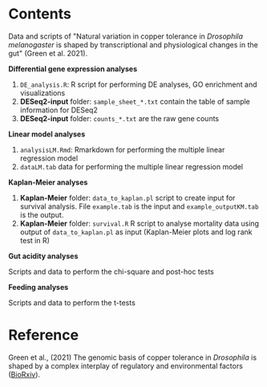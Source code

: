 # Contents 

Data and scripts of "Natural variation in copper tolerance in *Drosophila melanogaster* is shaped by transcriptional and physiological changes in the gut" (Green et al. 2021).

**Differential gene expression analyses**
1. `DE_analysis.R`: R script for performing DE analyses, GO enrichment and visualizations
2.  **DESeq2-input** folder: `sample_sheet_*.txt` contain the table of sample information for DESeq2
3.  **DESeq2-input** folder: `counts_*.txt` are the raw gene counts 

**Linear model analyses**
1. `analysisLM.Rmd`: Rmarkdown for performing the multiple linear regression model 
2. `dataLM.tab` data for performing the multiple linear regression model 

**Kaplan-Meier analyses**
1. **Kaplan-Meier** folder: `data_to_kaplan.pl` script to create input for survival analysis. File `example.tab` is the input and `example_outputKM.tab` is the output.
2. **Kaplan-Meier** folder: `survival.R` R script to analyse mortality data using output of `data_to_kaplan.pl` as input (Kaplan-Meier plots and log rank test in R)

**Gut acidity analyses**

Scripts and data to perform the chi-square and post-hoc tests

**Feeding analyses**

Scripts and data to perform the t-tests

# Reference

Green et al., (2021) The genomic basis of copper tolerance in *Drosophila* is shaped by a complex interplay of regulatory and environmental factors ([BioRxiv](https://www.biorxiv.org/content/10.1101/2021.07.12.452058v1)). 
